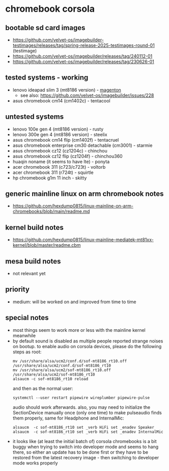 # chromebook corsola

## bootable sd card images

- https://github.com/velvet-os/imagebuilder-testimages/releases/tag/spring-release-2025-testimages-round-01 (testimage)
- https://github.com/velvet-os/imagebuilder/releases/tag/240112-01
- https://github.com/velvet-os/imagebuilder/releases/tag/230626-01

## tested systems - working

- lenovo ideapad slim 3 (mt8186 version) - [magenton](https://github.com/velvet-os/velvet-os.github.io/blob/main/chromebooks/systems/corsola/magneton.md)
  - see also: https://github.com/velvet-os/imagebuilder/issues/228
- asus chromebook cm14 (cm1402c) - tentacool

## untested systems

- lenovo 100e gen 4 (mt8186 version) - rusty
- lenovo 300e gen 4 (mt8186 version) - steelix
- asus chromebook cm14 flip (cm1402f) - tentacruel
- asus chromebook enterprise cm30 detachable (cm3001) - starmie
- asus chromebook cz12 (cz1204c) - chinchou
- asus chromebook cz12 flip (cz1204f) - chinchou360
- huaqin noname (it seems to have lte) - ponyta
- acer chromebook 311 (c723/c723t) - voltorb
- acer chromebook 311 (r724t) - squirtle
- hp chromebook g1m 11 inch - skitty

## generic mainline linux on arm chromebook notes

- https://github.com/hexdump0815/linux-mainline-on-arm-chromebooks/blob/main/readme.md

## kernel build notes

- https://github.com/hexdump0815/linux-mainline-mediatek-mt81xx-kernel/blob/master/readme.cbm

## mesa build notes

- not relevant yet

## priority

- medium: will be worked on and improved from time to time

## special notes

- most things seem to work more or less with the mainline kernel meanwhile
- by default sound is disabled as multiple people reported strange noises on
  bootup. to enable audio on corsola devices, please do the following steps as
root:
    ```
    mv /usr/share/alsa/ucm2/conf.d/sof-mt8186_rt10.off /usr/share/alsa/ucm2/conf.d/sof-mt8186_rt10
    mv /usr/share/alsa/ucm2/sof-mt8186_rt10.off /usr/share/alsa/ucm2/sof-mt8186_rt10
    alsaucm -c sof-mt8186_rt10 reload
    ```
  and then as the normal user:
    ```
    systemctl --user restart pipewire wireplumber pipewire-pulse
    ```
  audio should work afterwards. also, you may need to initialize the
SectionDevice manually once (only one time) to make pulseaudio finds them
properly, same for Headphone and InternalMic:
    ```
    alsaucm  -c sof-mt8186_rt10 set _verb HiFi set _enadev Speaker
    alsaucm  -c sof-mt8186_rt10 set _verb HiFi set _enadev InternalMic
    ```
- it looks like (at least the initial batch of) corsola chromebooks is a bit
  buggy when trying to switch into developer mode and seems to hang there, so
either an update has to be done first or they have to be restored from the
latest recovery image - then switching to developer mode works properly
